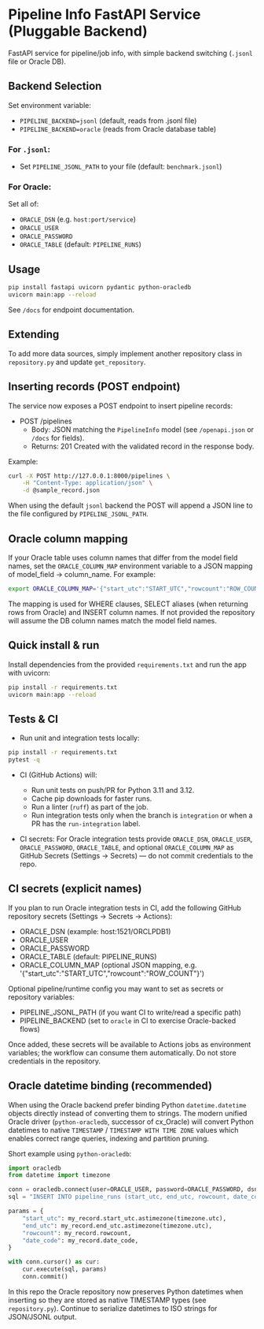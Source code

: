 # Pipeline Info FastAPI Service (Pluggable Backend)

FastAPI service for pipeline/job info, with simple backend switching (`.jsonl` file or Oracle DB).

## Backend Selection

Set environment variable:

- `PIPELINE_BACKEND=jsonl` (default, reads from .jsonl file)
- `PIPELINE_BACKEND=oracle` (reads from Oracle database table)

### For `.jsonl`:

- Set `PIPELINE_JSONL_PATH` to your file (default: `benchmark.jsonl`)

### For Oracle:

Set all of:
- `ORACLE_DSN` (e.g. `host:port/service`)
- `ORACLE_USER`
- `ORACLE_PASSWORD`
- `ORACLE_TABLE` (default: `PIPELINE_RUNS`)

## Usage

```bash
pip install fastapi uvicorn pydantic python-oracledb
uvicorn main:app --reload
```

See `/docs` for endpoint documentation.

## Extending

To add more data sources, simply implement another repository class in `repository.py` and update `get_repository`.

## Inserting records (POST endpoint)

The service now exposes a POST endpoint to insert pipeline records:

- POST /pipelines
	- Body: JSON matching the `PipelineInfo` model (see `/openapi.json` or `/docs` for fields).
	- Returns: 201 Created with the validated record in the response body.

Example:

```bash
curl -X POST http://127.0.0.1:8000/pipelines \
	-H "Content-Type: application/json" \
	-d @sample_record.json
```

When using the default `jsonl` backend the POST will append a JSON line to the file configured by `PIPELINE_JSONL_PATH`.

## Oracle column mapping

If your Oracle table uses column names that differ from the model field names, set the `ORACLE_COLUMN_MAP` environment
variable to a JSON mapping of model_field -> column_name. For example:

```bash
export ORACLE_COLUMN_MAP='{"start_utc":"START_UTC","rowcount":"ROW_COUNT","pipeline_name":"PIPE_NAME"}'
```

The mapping is used for WHERE clauses, SELECT aliases (when returning rows from Oracle) and INSERT column names. If not
provided the repository will assume the DB column names match the model field names.

## Quick install & run

Install dependencies from the provided `requirements.txt` and run the app with uvicorn:

```bash
pip install -r requirements.txt
uvicorn main:app --reload
```

## Tests & CI

- Run unit and integration tests locally:

```bash
pip install -r requirements.txt
pytest -q
```

- CI (GitHub Actions) will:
	- Run unit tests on push/PR for Python 3.11 and 3.12.
	- Cache pip downloads for faster runs.
	- Run a linter (`ruff`) as part of the job.
	- Run integration tests only when the branch is `integration` or when a PR has the `run-integration` label.

- CI secrets: For Oracle integration tests provide `ORACLE_DSN`, `ORACLE_USER`, `ORACLE_PASSWORD`, `ORACLE_TABLE`, and optional `ORACLE_COLUMN_MAP` as GitHub Secrets (Settings → Secrets) — do not commit credentials to the repo.

## CI secrets (explicit names)

If you plan to run Oracle integration tests in CI, add the following GitHub repository secrets (Settings → Secrets → Actions):

- ORACLE_DSN (example: host:1521/ORCLPDB1)
- ORACLE_USER
- ORACLE_PASSWORD
- ORACLE_TABLE (default: PIPELINE_RUNS)
- ORACLE_COLUMN_MAP (optional JSON mapping, e.g. '{"start_utc":"START_UTC","rowcount":"ROW_COUNT"}')

Optional pipeline/runtime config you may want to set as secrets or repository variables:

- PIPELINE_JSONL_PATH (if you want CI to write/read a specific path)
- PIPELINE_BACKEND (set to `oracle` in CI to exercise Oracle-backed flows)

Once added, these secrets will be available to Actions jobs as environment variables; the workflow can consume them automatically. Do not store credentials in the repository.

## Oracle datetime binding (recommended)

When using the Oracle backend prefer binding Python `datetime.datetime` objects directly instead of converting them to strings. The modern unified Oracle driver (`python-oracledb`, successor of cx_Oracle) will convert Python datetimes to native `TIMESTAMP` / `TIMESTAMP WITH TIME ZONE` values which enables correct range queries, indexing and partition pruning.

Short example using `python-oracledb`:

```python
import oracledb
from datetime import timezone

conn = oracledb.connect(user=ORACLE_USER, password=ORACLE_PASSWORD, dsn=ORACLE_DSN)
sql = "INSERT INTO pipeline_runs (start_utc, end_utc, rowcount, date_code) VALUES (:start_utc, :end_utc, :rowcount, :date_code)"

params = {
	"start_utc": my_record.start_utc.astimezone(timezone.utc),
	"end_utc": my_record.end_utc.astimezone(timezone.utc),
	"rowcount": my_record.rowcount,
	"date_code": my_record.date_code,
}

with conn.cursor() as cur:
	cur.execute(sql, params)
	conn.commit()
```

In this repo the Oracle repository now preserves Python datetimes when inserting so they are stored as native TIMESTAMP types (see `repository.py`). Continue to serialize datetimes to ISO strings for JSON/JSONL output.